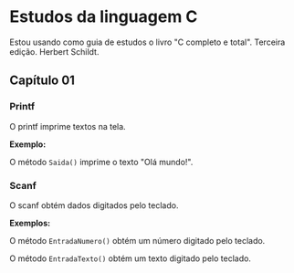 # Estudos da linguagem C

Estou usando como guia de estudos o livro "C completo e total". Terceira edição. Herbert Schildt.

## **Capítulo 01**

### Printf
O printf imprime textos na tela.

**Exemplo:**

O método ```Saida()``` imprime o texto "Olá mundo!".


### Scanf
O scanf obtém dados digitados pelo teclado.

**Exemplos:**

O método ```EntradaNumero()``` obtém um número digitado pelo teclado.

O método ```EntradaTexto()``` obtém um texto digitado pelo teclado.